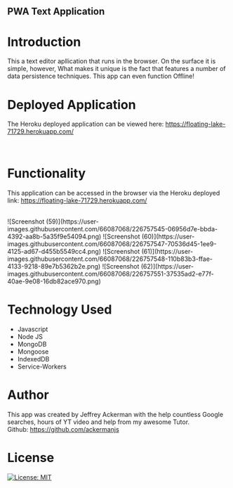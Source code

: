 ## PWA Text Application

# Introduction
This a text editor apllication that runs in the browser. On the surface it is simple, however, What makes it unique is the fact that features a number of data persistence techniques. This app can even function Offline!

# Deployed Application
The Heroku deployed application can be viewed here: https://floating-lake-71729.herokuapp.com/

<br>


# Functionality
This application can be accessed in the browser via the Heroku deployed link: https://floating-lake-71729.herokuapp.com/

<br>
![Screenshot (59)](https://user-images.githubusercontent.com/66087068/226757545-06956d7e-bbda-4392-aa8b-5a35f9e54094.png)
![Screenshot (60)](https://user-images.githubusercontent.com/66087068/226757547-70536d45-1ee9-4125-ad67-d455b5549cc4.png)
![Screenshot (61)](https://user-images.githubusercontent.com/66087068/226757548-110b83b3-ffae-4133-9218-89e7b5362b2e.png)
![Screenshot (62)](https://user-images.githubusercontent.com/66087068/226757551-37535ad2-e77f-40ae-9e08-16db82ace970.png)

# Technology Used
- Javascript
- Node JS
- MongoDB
- Mongoose
- IndexedDB
- Service-Workers

# Author
This app was created by Jeffrey Ackerman with the help countless Google searches, hours of YT video and help from my awesome Tutor.
<br>
Github: https://github.com/ackermanjs

# License
[![License: MIT](https://img.shields.io/badge/License-MIT-yellow.svg)](https://opensource.org/licenses/MIT)
